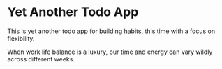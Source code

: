 # Yet Another Todo App

This is yet another todo app for building habits, this time with a focus on flexibility.

When work life balance is a luxury, our time and energy can vary wildly across different weeks.
